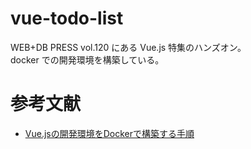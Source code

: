 # vue-todo-list
WEB+DB PRESS vol.120 にある Vue.js 特集のハンズオン。  
docker での開発環境を構築している。

# 参考文献
- [Vue.jsの開発環境をDockerで構築する手順](https://qiita.com/kskinaba/items/44077529ff2abcd1fcd4)
